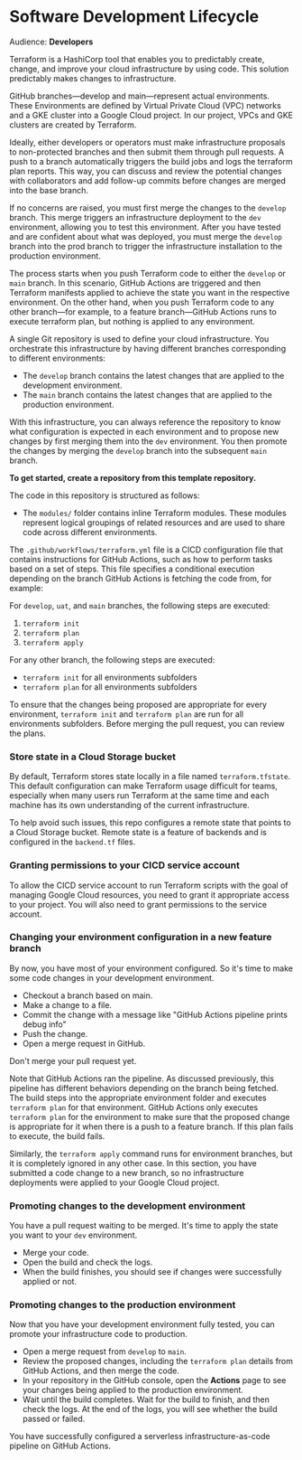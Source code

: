 # Software Development Lifecycle
Audience: **Developers**

Terraform is a HashiCorp tool that enables you to predictably create, change, and improve your cloud
infrastructure by using code. This solution predictably makes changes to infrastructure. 

GitHub branches—develop and main—represent actual environments. These Environments are defined by 
Virtual Private Cloud (VPC) networks and a GKE cluster into a Google Cloud project. In our project, 
VPCs and GKE clusters are created by Terraform.

Ideally, either developers or operators must make infrastructure proposals to non-protected branches
and then submit them through pull requests. A push to a branch automatically 
triggers the build jobs and logs the terraform plan reports. This way, you can discuss and review 
the potential changes with collaborators and add follow-up commits before changes are merged into the base branch.

If no concerns are raised, you must first merge the changes to the `develop` branch. This merge triggers 
an infrastructure deployment to the `dev` environment, allowing you to test this environment. After 
you have tested and are confident about what was deployed, you must merge the `develop` branch into the 
prod branch to trigger the infrastructure installation to the production environment.

The process starts when you push Terraform code to either the `develop` or `main` branch. In this scenario, 
GitHub Actions are triggered and then Terraform manifests applied to achieve the state you want in the 
respective environment. On the other hand, when you push Terraform code to any other branch—for 
example, to a feature branch—GitHub Actions runs to execute terraform plan, but nothing is applied to 
any environment.

A single Git repository is used to define your cloud infrastructure. You orchestrate this 
infrastructure by having different branches corresponding to different environments:

* The `develop` branch contains the latest changes that are applied to the development environment.
* The `main` branch contains the latest changes that are applied to the production environment.

With this infrastructure, you can always reference the repository to know what configuration is 
expected in each environment and to propose new changes by first merging them into the `dev` 
environment. You then promote the changes by merging the `develop` branch into the subsequent `main`
branch.

**To get started, create a repository from this template repository.**

The code in this repository is structured as follows:

* The `modules/` folder contains inline Terraform modules. These modules represent logical groupings 
of related resources and are used to share code across different environments.

The `.github/workflows/terraform.yml` file is a CICD configuration file that contains instructions 
for GitHub Actions, such as how to perform tasks based on a set of steps. This file specifies a 
conditional execution depending on the branch GitHub Actions is fetching the code from, for example:

For `develop`, `uat`, and `main` branches, the following steps are executed:

1. `terraform init`
2. `terraform plan`
3. `terraform apply`

For any other branch, the following steps are executed:

* `terraform init` for all environments subfolders
* `terraform plan` for all environments subfolders

To ensure that the changes being proposed are appropriate for every environment, `terraform init` and 
`terraform plan` are run for all environments subfolders. Before merging the pull request, you can 
review the plans.

### Store state in a Cloud Storage bucket
By default, Terraform stores state locally in a file named `terraform.tfstate`. This default 
configuration can make Terraform usage difficult for teams, especially when many users run 
Terraform at the same time and each machine has its own understanding of the current infrastructure.

To help avoid such issues, this repo configures a remote state that points to a Cloud Storage bucket.
Remote state is a feature of backends and is configured in the `backend.tf` files.

### Granting permissions to your CICD service account
To allow the CICD service account to run Terraform scripts with the goal of managing Google Cloud 
resources, you need to grant it appropriate access to your project. You will also need to grant 
permissions to the service account.


### Changing your environment configuration in a new feature branch
By now, you have most of your environment configured. So it's time to make some code changes in your 
development environment.

* Checkout a branch based on main.
* Make a change to a file.
* Commit the change with a message like "GitHub Actions pipeline prints debug info"
* Push the change.
* Open a merge request in GitHub.

Don't merge your pull request yet.

Note that GitHub Actions ran the pipeline. As discussed previously, this pipeline has different 
behaviors depending on the branch being fetched. The build steps into the appropriate environment 
folder and executes `terraform plan` for that environment. GitHub Actions only executes 
`terraform plan` for the environment to make sure that the proposed change is appropriate for it when there is a push to a 
feature branch. If this plan fails to execute, the build fails.

Similarly, the `terraform apply` command runs for environment branches, but it is completely ignored 
in any other case. In this section, you have submitted a code change to a new branch, so no 
infrastructure deployments were applied to your Google Cloud project.


### Promoting changes to the development environment
You have a pull request waiting to be merged. It's time to apply the state you want to your `dev` 
environment. 

* Merge your code.
* Open the build and check the logs.
* When the build finishes, you should see if changes were successfully applied or not.

### Promoting changes to the production environment
Now that you have your development environment fully tested, you can promote your infrastructure 
code to production. 

* Open a merge request from `develop` to `main`.
* Review the proposed changes, including the `terraform plan` details from GitHub Actions, and then 
merge the code.
* In your repository in the GitHub console, open the **Actions** page to see your changes being applied to the 
production environment.
* Wait until the build completes. Wait for the build to finish, and then check the logs. At the end 
of the logs, you will see whether the build passed or failed.

You have successfully configured a serverless infrastructure-as-code pipeline on GitHub Actions.
